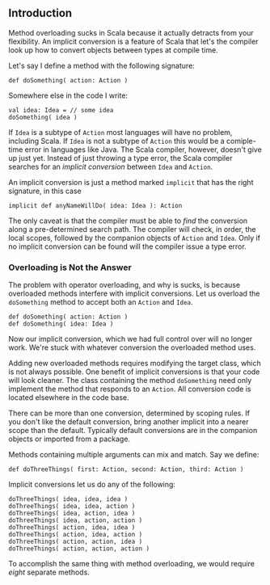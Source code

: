 ## Introduction

Method overloading sucks in Scala because it actually detracts from your flexibility. 
An implicit conversion is a feature of Scala that let's the compiler 
look up how to convert objects between types at compile time.

Let's say I define a method with the following signature:

    def doSomething( action: Action )
    

Somewhere else in the code I write:

    val idea: Idea = // some idea
    doSomething( idea )
    

If `Idea` is a subtype of `Action` most languages will have no problem, including Scala. 
If `Idea` is not a subtype of `Action` this would be a comiple-time error in languages like Java. 
The Scala compiler, however, doesn't give up just yet. 
Instead of just throwing a type error, 
the Scala compiler searches for an *implicit conversion* between `Idea` and `Action`.

An implicit conversion is just a method marked `implicit` that has the right signature, in this case

    implicit def anyNameWillDo( idea: Idea ): Action
    

The only caveat is that the compiler must be able to *find* the conversion along a pre-determined search path. 
The compiler will check, in order, the local scopes, followed by the companion objects of `Action` and `Idea`. 
Only if no implicit conversion can be found will the compiler issue a type error.

### Overloading is Not the Answer ###

The problem with operator overloading, and why is sucks, 
is because overloaded methods interfere with implicit conversions. 
Let us overload the `doSomething` method to accept both an `Action` and `Idea`.

    def doSomething( action: Action )
    def doSomething( idea: Idea )
    
Now our implicit conversion, which we had full control over will no longer work. 
We're stuck with whatever conversion the overloaded method uses.

Adding new overloaded methods requires modifying the target class, which is not always possible. 
One benefit of implicit conversions is that your code will look cleaner. 
The class containing the method `doSomething` need only implement the method that responds to an `Action`. 
All conversion code is located elsewhere in the code base.

There can be more than one conversion, determined by scoping rules. 
If you don't like the default conversion, bring another implicit into a nearer scope than the default. 
Typically default conversions are in the companion objects or imported from a package.

Methods containing multiple arguments can mix and match. Say we define:

    def doThreeThings( first: Action, second: Action, third: Action )
    

Implicit conversions let us do any of the following:

    doThreeThings( idea, idea, idea )
    doThreeThings( idea, idea, action )
    doThreeThings( idea, action, idea )
    doThreeThings( idea, action, action )
    doThreeThings( action, idea, idea )
    doThreeThings( action, idea, action )
    doThreeThings( action, action, idea )
    doThreeThings( action, action, action )
    

To accomplish the same thing with method overloading, we would require *eight* separate methods.
